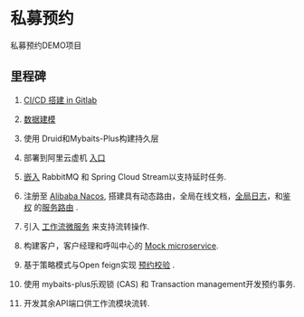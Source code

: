 
# 私募预约

私募预约DEMO项目
  
## **里程碑**

1. [CI/CD 搭建 in Gitlab](https://github.com/saLeox/GitLab_CICD_Instructor/blob/main/README.md)

2. [数据建模](https://drive.google.com/file/d/1IsPhRL2Mh_ZsWuKF01jSWysiTcVBxlHT/view?usp=sharing)

3. 使用 Druid和Mybaits-Plus构建持久层

4. 部署到阿里云虚机 [入口](http://47.93.30.94:8081/swagger-ui/index.html#/)

5. [嵌入](https://github.com/saLeox/delayed-queue-rabbit/blob/main/README.md) RabbitMQ 和 Spring Cloud Stream以支持延时任务.

6. 注册至 [Alibaba Nacos](http://47.93.30.94:8848/nacos/index.html#/serviceManagement?dataId=&group=&appName=&namespace=&pageSize=&pageNo=), 搭建具有动态路由，全局在线文档，[全局日志](https://gitlab.com/gf-private-placement/logging)，和[鉴权](https://gitlab.com/gf-private-placement/uac) 的[服务路由](https://gitlab.com/gf-private-placement/gateway) .

7. 引入 [工作流微服务](https://gitlab.com/gf-private-placement/workflow) 来支持流转操作.

8. 构建客户，客户经理和呼叫中心的 [Mock microservice](https://gitlab.com/gf-private-placement/mock).

9. 基于策略模式与Open feign实现 [预约校验](https://gitlab.com/gf-private-placement/appointment/-/tree/master/src/main/java/com/gof/springcloud/service/validator) .

10. 使用 mybaits-plus乐观锁 (CAS) 和 Transaction management开发预约事务.

11. 开发其余API端口供工作流模块流转.
